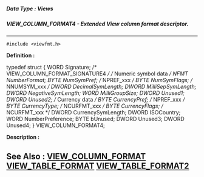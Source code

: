 ##### Data Type : Views
##### VIEW_COLUMN_FORMAT4 - Extended View column format descriptor.
---
```
#include <viewfmt.h>
```

**Definition :**

typedef struct
{
   WORD  Signature;          /* VIEW_COLUMN_FORMAT_SIGNATURE4 */
                             /* Numeric symbol data */
   NFMT  NumberFormat;
   BYTE  NumSymPref;         /* NPREF_xxx */
   BYTE  NumSymFlags;        /* NNUMSYM_xxx */
   DWORD DecimalSymLength;
   DWORD MilliSepSymLength;
   DWORD NegativeSymLength;
   WORD  MilliGroupSize;
   DWORD Unused1;
   DWORD Unused2;
                             /* Currency data */
   BYTE  CurrencyPref;       /* NPREF_xxx */
   BYTE  CurrencyType;       /* NCURFMT_xxx */
   BYTE  CurrencyFlags;      /* NCURFMT_xxx */
   DWORD CurrencySymLength;
   DWORD ISOCountry;
   WORD  NumberPreference; 
   BYTE  bUnused;
   DWORD Unused3;
   DWORD Unused4;
} VIEW_COLUMN_FORMAT4;

**Description :**




**See Also :**
[VIEW_COLUMN_FORMAT](/domino-c-api-docs/reference/Data/VIEW_COLUMN_FORMAT)
[VIEW_TABLE_FORMAT](/domino-c-api-docs/reference/Data/VIEW_TABLE_FORMAT)
[VIEW_TABLE_FORMAT2](/domino-c-api-docs/reference/Data/VIEW_TABLE_FORMAT2)
---
